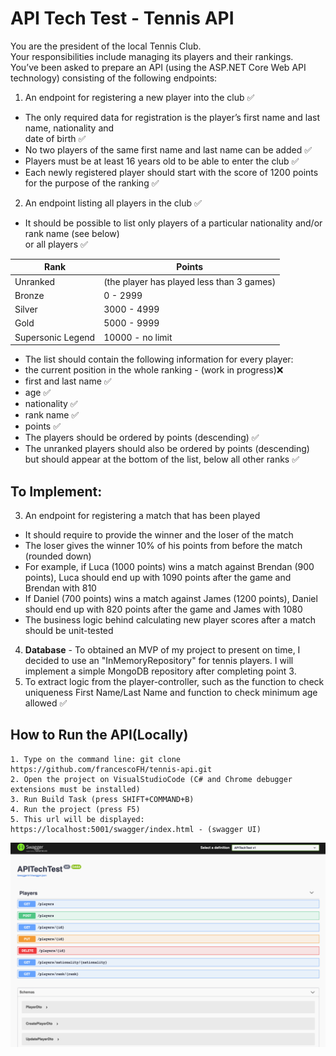 # API Tech Test - Tennis API

You are the president of the local Tennis Club.\
Your responsibilities include managing its players and their rankings.\
You’ve been asked to prepare an API (using the ASP.NET Core Web API technology) consisting of the following endpoints:

1. An endpoint for registering a new player into the club ✅
- The only required data for registration is the player’s first name and last name, nationality and\
 date of birth ✅
- No two players of the same first name and last name can be added ✅
- Players must be at least 16 years old to be able to enter the club ✅
- Each newly registered player should start with the score of 1200 points for the purpose of the ranking ✅

2. An endpoint listing all players in the club ✅
- It should be possible to list only players of a particular nationality and/or rank name (see below)\
 or all players ✅

**Rank** | **Points**
--- | ---
Unranked | (the player has played less than 3 games)
Bronze | 0 - 2999
Silver | 3000 - 4999
Gold | 5000 - 9999
Supersonic Legend | 10000 - no limit


- The list should contain the following information for every player:
 - the current position in the whole ranking - (work in progress)❌
 - first and last name ✅
 - age ✅
 - nationality ✅
 - rank name ✅
 - points ✅
- The players should be ordered by points (descending) ✅
 - The unranked players should also be ordered by points (descending) but should appear at the bottom of the list, below all other ranks ✅

## To Implement:
3. An endpoint for registering a match that has been played
- It should require to provide the winner and the loser of the match
- The loser gives the winner 10% of his points from before the match (rounded down)
 - For example, if Luca (1000 points) wins a match against Brendan (900 points), Luca should end up with 1090 points after the game and Brendan with 810
 - If Daniel (700 points) wins a match against James (1200 points), Daniel should end up with 820 points after the game and James with 1080
- The business logic behind calculating new player scores after a match should be unit-tested

4. **Database** - To obtained an MVP of my project to present on time, I decided to use an "InMemoryRepository" for tennis players. I will implement a simple MongoDB repository after completing point 3.
5. To extract logic from the player-controller, such as the function to check uniqueness First Name/Last Name and function to check minimum age allowed ✅

How to Run the API(Locally)
----
```
1. Type on the command line: git clone https://github.com/francescoFH/tennis-api.git
2. Open the project on VisualStudioCode (C# and Chrome debugger extensions must be installed)
3. Run Build Task (press SHIFT+COMMAND+B)
4. Run the project (press F5)
5. This url will be displayed: https://localhost:5001/swagger/index.html - (swagger UI)
```
![screenshot](./img/tennis-api.png)
